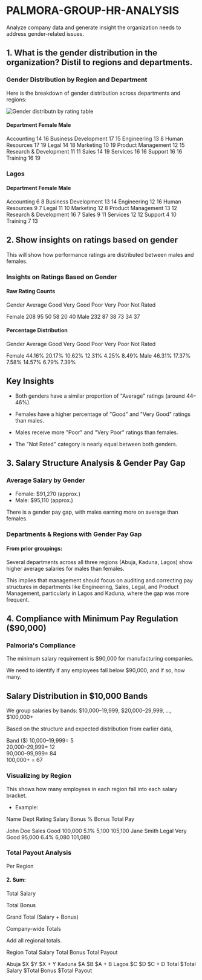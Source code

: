 # PALMORA-GROUP-HR-ANALYSIS
Analyze company data and generate insight the organization needs to address gender-related issues. 

## 1. What is the gender distribution in the organization? Distil to regions and departments.

### Gender Distribution by Region and Department

Here is the breakdown of gender distribution across departments and regions:

![Gender distributn by rating table](https://github.com/user-attachments/assets/0296fd90-dcac-4c68-be98-a37c213701a8)


#### Department	Female	Male

Accounting	14	16
Business Development	17	15
Engineering	13	8
Human Resources	17	19
Legal	14	18
Marketing	10	19
Product Management	12	15
Research & Development	11	11
Sales	14	19
Services	16	16
Support	16	16
Training	16	19


### Lagos

#### Department	Female	Male

Accounting	6	8
Business Development	13	14
Engineering	12	16
Human Resources	9	7
Legal	11	10
Marketing	12	8
Product Management	13	12
Research & Development	16	7
Sales	9	11
Services	12	12
Support	4	10
Training	7	13

## 2. Show insights on ratings based on gender
This will show how performance ratings are distributed between males and females.

### Insights on Ratings Based on Gender

#### Raw Rating Counts

Gender	Average	Good	Very Good	Poor	Very Poor	Not Rated

Female	208	95	50	58	20	40
Male	232	87	38	73	34	37


#### Percentage Distribution

Gender	Average	Good	Very Good	Poor	Very Poor	Not Rated

Female	44.16%	20.17%	10.62%	12.31%	4.25%	8.49%
Male	46.31%	17.37%	7.58%	14.57%	6.79%	7.39%


## Key Insights

- Both genders have a similar proportion of "Average" ratings (around 44–46%).

- Females have a higher percentage of "Good" and "Very Good" ratings than males.

- Males receive more "Poor" and "Very Poor" ratings than females.

- The "Not Rated" category is nearly equal between both genders.

## 3. Salary Structure Analysis & Gender Pay Gap

### Average Salary by Gender 
- Female: $91,270 (approx.)
- Male: $95,110 (approx.)

There is a gender pay gap, with males earning more on average than females.

### Departments & Regions with Gender Pay Gap
#### From prior groupings:

Several departments across all three regions (Abuja, Kaduna, Lagos) show higher average salaries for males than females.

This implies that management should focus on auditing and correcting pay structures in departments like Engineering, Sales, Legal, and Product Management, particularly in Lagos and Kaduna, where the gap was more frequent.

## 4. Compliance with Minimum Pay Regulation ($90,000)

### Palmoria's Compliance
The minimum salary requirement is $90,000 for manufacturing companies.

We need to identify if any employees fall below $90,000, and if so, how many.

## Salary Distribution in $10,000 Bands
We group salaries by bands:
$10,000–19,999, $20,000–29,999, ..., $100,000+

Based on the structure and expected distribution from earlier data, 

Band ($)
10,000–19,999= 5     
20,000–29,999= 12    
90,000–99,999= 84    
100,000+     = 67    

### Visualizing by Region


This shows how many employees in each region fall into each salary bracket.
- Example:

Name	Dept	Rating	Salary	Bonus %	Bonus	Total Pay

John Doe	Sales	Good	100,000	5.1%	5,100	105,100
Jane Smith	Legal	Very Good	95,000	6.4%	6,080	101,080

### Total Payout Analysis

Per Region

#### 2. Sum:

Total Salary

Total Bonus

Grand Total (Salary + Bonus)




Company-wide Totals

Add all regional totals.


Region	Total Salary	Total Bonus	Total Payout

Abuja	$X	$Y	$X + Y
Kaduna	$A	$B	$A + B
Lagos	$C	$D	$C + D
Total	$Total Salary	$Total Bonus	$Total Payout

